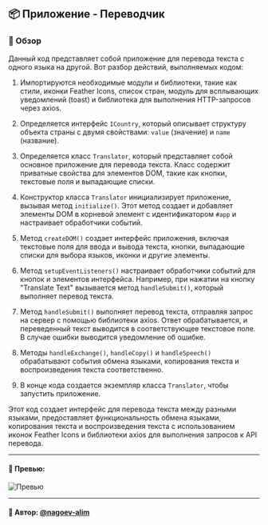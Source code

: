 ## 📦 Приложение - Переводчик

### 🚀 Обзор
Данный код представляет собой приложение для перевода текста с одного языка на другой. Вот разбор действий, выполняемых кодом:

1. Импортируются необходимые модули и библиотеки, такие как стили, иконки Feather Icons, список стран, модуль для всплывающих уведомлений (toast) и библиотека для выполнения HTTP-запросов через axios.

2. Определяется интерфейс `ICountry`, который описывает структуру объекта страны с двумя свойствами: `value` (значение) и `name` (название).

3. Определяется класс `Translator`, который представляет собой основное приложение для перевода текста. Класс содержит приватные свойства для элементов DOM, такие как кнопки, текстовые поля и выпадающие списки.

4. Конструктор класса `Translator` инициализирует приложение, вызывая метод `initialize()`. Этот метод создает и добавляет элементы DOM в корневой элемент с идентификатором `#app` и настраивает обработчики событий.

5. Метод `createDOM()` создает интерфейс приложения, включая текстовые поля для ввода и вывода текста, кнопки, выпадающие списки для выбора языков, иконки и другие элементы.

6. Метод `setupEventListeners()` настраивает обработчики событий для кнопок и элементов интерфейса. Например, при нажатии на кнопку "Translate Text" вызывается метод `handleSubmit()`, который выполняет перевод текста.

7. Метод `handleSubmit()` выполняет перевод текста, отправляя запрос на сервер с помощью библиотеки axios. Ответ обрабатывается, и переведенный текст выводится в соответствующее текстовое поле. В случае ошибки выводится уведомление об ошибке.

8. Методы `handleExchange()`, `handleCopy()` и `handleSpeech()` обрабатывают события обмена языками, копирования текста и воспроизведения текста соответственно.

9. В конце кода создается экземпляр класса `Translator`, чтобы запустить приложение.

Этот код создает интерфейс для перевода текста между разными языками, предоставляет функциональность обмена языками, копирования текста и воспроизведения текста с использованием иконок Feather Icons и библиотеки axios для выполнения запросов к API перевода.

---

#### 🌄 Превью:

![Превью](https://lh3.googleusercontent.com/drive-viewer/AITFw-znxfICe7HdSKTzwY2Q_Mwq5f5xP3WgGYRQXD3eM_Z7IgkG1alAijrB_rVCNoZ5NW149erRPtN7d3d8-3_E7T1JGxOtqQ=s1600)


-----

#### 🙌 Автор: [@nagoev-alim](https://github.com/nagoev-alim)

